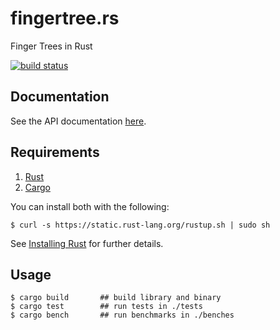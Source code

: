 # fingertree.rs

Finger Trees in Rust

[![build status](https://api.travis-ci.org/darinmorrison/fingertree.rs.svg?branch=master)](https://travis-ci.org/darinmorrison/fingertree.rs)

## Documentation

See the API documentation [here](http://www.rust-ci.org/darinmorrison/fingertree.rs/doc/fingertree/).

## Requirements

1.   [Rust](http://www.rust-lang.org/)
2.   [Cargo](http://crates.io/)

You can install both with the following:

```
$ curl -s https://static.rust-lang.org/rustup.sh | sudo sh
```

See [Installing Rust](http://doc.rust-lang.org/guide.html#installing-rust) for further details.

## Usage

```
$ cargo build       ## build library and binary
$ cargo test        ## run tests in ./tests
$ cargo bench       ## run benchmarks in ./benches
```
